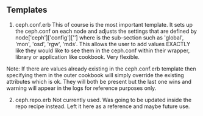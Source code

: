 ## Templates
1. ceph.conf.erb
This of course is the most important template. It sets up the ceph.conf on each node and adjusts the settings that are defined by node['ceph']['config']['<whatever>'] where <whatever> is the sub-section such as 'global', 'mon', 'osd', 'rgw', 'mds'. This allows the user to add values EXACTLY like they would like to see them in the ceph.conf within their wrapper, library or application like cookbook. Very flexible.

Note: If there are values already existing in the ceph.conf.erb template then specifying them in the outer cookbook will simply override the existing attributes which is ok. They will both be present but the last one wins and warning will appear in the logs for reference purposes only.

2. ceph.repo.erb
Not currently used. Was going to be updated inside the repo recipe instead. Left it here as a reference and maybe future use.
